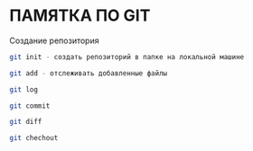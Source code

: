 # ПАМЯТКА ПО GIT

Создание репозитория 

```sh
git init - создать репозиторий в папке на локальной машине
```
```sh
git add - отслеживать добавленные файлы
```
```sh
git log
```
```sh
git commit
```
```sh
git diff
```
```sh
git chechout
```
